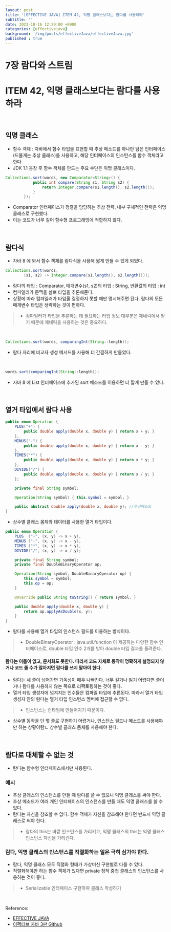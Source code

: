 ```yaml
---
layout: post
title: '[EFFECTIVE JAVA] ITEM 42, 익명 클래스보다는 람다를 사용하라'
subtitle: ''
date: 2023-10-16 12:20:00 +0900
categories: [effectivejava]
background: '/img/posts/effectiveJava/effectiveJava.jpg'
published : true
---
```


# 7장 람다와 스트림

# ITEM 42, 익명 클래스보다는 람다를 사용하라

<br>

## 익명 클래스
- 함수 객체 : 자바에서 함수 타입을 표현할 때 추상 메소드를 하나만 담은 인터페이스(드물게는 추상 클래스)를 사용하고, 해당 인터페이스의 인스턴스를 함수 객체라고 한다.
- JDK 1.1 등장 후 함수 객체를 만드는 주요 수단은 익명 클래스이다.

```java
Collections.sort(words, new Comparator<String>() {
            public int compare(String s1, String s2) {
                return Integer.compare(s1.length(), s2.length());
            }
        });
```

- Comparator 인터페이스가 정렬을 담당하는 추상 전략, 내부 구체적인 전략은 익명 클래스로 구현했다. 
- 이는 코드가 너무 길어 함수형 프로그래밍에 적합하지 않다. 

<br>

## 람다식
- 자바 8 에 와서 함수 객체를 람다식을 사용해 짧게 만들 수 있게 되었다. 

```java
Collections.sort(words,
        (s1, s2) -> Integer.compare(s1.length(), s2.length()));
```

- 람다의 타입 : Comparator<String>, 매개변수(s1, s2)의 타입 : String, 반환값의 타입 : int
- 컴파일러가 문맥을 살펴 타입을 추론해준다. 
- 상황에 따라 컴파일러가 타입울 결정하지 못할 때만 명시해주면 된다. 람다의 모든 매개변수 타입은 생략하는 것이 편하다.
> - 컴파일러가 타입을 추론하는 데 필요하는 타입 정보 대부분은 제네릭에서 얻기 때문에 제네릭을 사용하는 것은 중요하다. 

<br>

```java
Collections.sort(words, comparingInt(String::length));
```

- 람다 자리에 비교자 생성 메서드를 사용해 더 간결하게 만들었다.

<br>

```java
words.sort(comparingInt(String::length));
```

- 자바 8 에 List 인터페이스에 추가된 sort 메소드를 이용하면 더 짧게 만들 수 있다.

<br>

## 열거 타입에서 람다 사용

```java
public enum Operation {
    PLUS("+") {
        public double apply(double x, double y) { return x + y; }
    },
    MINUS("-") {
        public double apply(double x, double y) { return x - y; }
    },
    TIMES("*") {
        public double apply(double x, double y) { return x * y; }
    },
    DIVIDE("/") {
        public double apply(double x, double y) { return x / y; }
    };

    private final String symbol;

    Operation(String symbol) { this.symbol = symbol; }

    public abstract double apply(double x, double y); //추상메소드
}
```

- 상수별 클래스 몸체와 데이터를 사용한 열거 타입이다. 

```java
public enum Operation {
    PLUS  ("+", (x, y) -> x + y),
    MINUS ("-", (x, y) -> x - y),
    TIMES ("*", (x, y) -> x * y),
    DIVIDE("/", (x, y) -> x / y);

    private final String symbol;
    private final DoubleBinaryOperator op;

    Operation(String symbol, DoubleBinaryOperator op) {
        this.symbol = symbol;
        this.op = op;
    }

    @Override public String toString() { return symbol; }

    public double apply(double x, double y) {
        return op.applyAsDouble(x, y);
    }
}
```

- 람다를 사용해 열거 타입의 인스턴스 필드를 이용하는 방식이다. 
> - DoubleBinaryOperator : java.util.function 이 제공하는 다양한 함수 인터페이스로, double 타입 인수 2개를 받아 double 타입 결과를 돌려준다.

#### 람다는 이름이 없고, 문서화도 못한다. 따라서 코드 자체로 동작이 명확하게 설명되지 않거나 코드 줄 수가 많아지면 람다를 쓰지 말아야 한다.
- 람다는 세 줄이 넘어가면 가독성이 매우 나빠진다. 너무 길거나 읽기 어렵다면 줄이거나 람다를 사용하지 않는 쪽으로 리팩토링하는 것이 좋다.
- 열거 타입 생성자에 넘겨지는 인수들은 컴파일 타임에 추론된다. 따라서 열거 타입 생성자 안의 람다는 열거 타입 인스턴스 멤버에 접근할 수 없다.
> - 인스턴스는 런타임에 만들어지기 때문이다. 
- 상수별 동작을 단 몇 줄로 구현하기 어렵거나, 인스턴스 필드나 메소드를 사용해야만 하는 상황이람ㄴ 상수별 클래스 몸체를 사용해야 한다.

<br>

## 람다로 대체할 수 없는 것
- 람다는 함수형 인터페이스에서만 사용된다.

### 예시
- 추상 클래스의 인스턴스를 만들 때 람다를 쓸 수 없으니 익명 클래스를 써야 한다. 
- 추상 메소드가 여러 개인 인터페이스의 인스턴스를 만들 때도 익명 클래스를 쓸 수 있다.
- 람다는 자신을 참조할 수 없다. 함수 객체가 자신을 참조해야 한다면 반드시 익명 클래스로 써야 한다.
> - 람다의 this는 바깥 인스턴스를 가리키고, 익명 클래스의 this는 익명 클래스 인스턴스 자신을 가리킨다.

### 람다, 익명 클래스의 인스턴스를 직렬화하는 일은 극히 삼가야 한다.
- 람다, 익명 클래스 모두 직렬화 형태가 가상머신 구현별로 다를 수 있다. 
- 직렬화해야만 하는 함수 객체가 있다면 private 정적 중첩 클래스의 인스턴스를 사용하는 것이 좋다. 
> - Serializable 인터페이스 구현하여 클래스 작성하기

<br>

Reference:

- [EFFECTIVE JAVA](https://front.wemakeprice.com/product/121854081?search_keyword=%25EC%259D%25B4%25ED%258E%2599%25ED%258B%25B0%25EB%25B8%258C%2520%25EC%259E%2590%25EB%25B0%2594&_service=5&_no=1)
- [이펙티브 자바 3판 Github](https://github.com/WegraLee/effective-java-3e-source-code)
